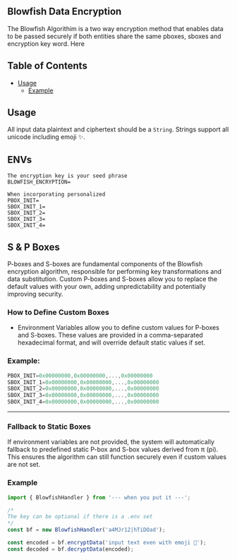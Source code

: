 ## Blowfish Data Encryption

The Blowfish Algorithim is a two way encryption method that enables data to be passed securely if both entities share the same pboxes, sboxes and encryption key word. Here

## Table of Contents

- [Usage](#usage)
  - [Example](#example)

## Usage

All input data plaintext and ciphertext should be a `String`. Strings support all unicode including emoji ✨.

## ENVs

```
The encryption key is your seed phrase
BLOWFISH_ENCRYPTION=

When incorporating personalized 
PBOX_INIT=
SBOX_INIT_1=
SBOX_INIT_2=
SBOX_INIT_3=
SBOX_INIT_4=
```
## S & P Boxes

P-boxes and S-boxes are fundamental components of the Blowfish encryption algorithm, responsible for performing key transformations and data substitution. Custom P-boxes and S-boxes allow you to replace the default values with your own, adding unpredictability and potentially improving security.

### How to Define Custom Boxes

- Environment Variables allow you to define custom values for P-boxes and S-boxes. These values are provided in a comma-separated hexadecimal format, and will override default static values if set. 

### Example:

```ts
PBOX_INIT=0x00000000,0x00000000,...,0x00000000
SBOX_INIT_1=0x00000000,0x00000000,...,0x00000000
SBOX_INIT_2=0x00000000,0x00000000,...,0x00000000
SBOX_INIT_3=0x00000000,0x00000000,...,0x00000000
SBOX_INIT_4=0x00000000,0x00000000,...,0x00000000
```
----

### Fallback to Static Boxes

If environment variables are not provided, the system will automatically fallback to predefined static P-box and S-box values derived from π (pi). This ensures the algorithm can still function securely even if custom values are not set.



### Example

```ts
import { BlowfishHandler } from '--- when you put it ---';

/*
The key can be optional if there is a .env set 
*/
const bf = new BlowfishHandler('a4MJr12|hTiDOad');

const encoded = bf.encryptData('input text even with emoji 🎅');
const decoded = bf.decryptData(encoded);
```
